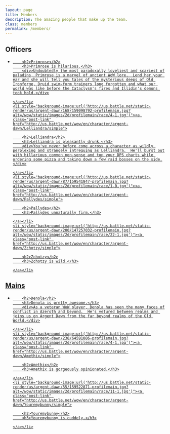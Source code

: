 ```yaml
---
layout: page
title: Members
description: The amazing people that make up the team.
class: members
permalink: /members/
---
```


## Officers

<ul class="members-list">
    <li style="background-image:url('http://us.battle.net/static-render/us/argent-dawn/99/159078755-profilemain.jpg?alt=/wow/static/images/2d/profilemain/race/1-1.jpg')"><a class="post-link" href="http://us.battle.net/wow/en/character/argent-dawn/Primrose/simple">

        <h2>Primrose</h2>
        <h3>Primrose is hilarious.</h3>
        <div>Undoubtedly the most paradoxally loveliest and scariest of paladins, Primrose is a marvel of ancient WoW lore.  Lend her your ear and she will tell you tales of the mysterious deeps of Old Ironforge, Druid swim-form trainers long forgotten and what our world was like before the Cataclysm's fires and Illidin's demons took hold.</div>

    </a></li>
    <li style="background-image:url('http://us.battle.net/static-render/us/argent-dawn/168/159098792-profilemain.jpg?alt=/wow/static/images/2d/profilemain/race/4-1.jpg')"><a class="post-link" href="http://us.battle.net/wow/en/character/argent-dawn/Lelliandra/simple">

        <h2>Lelliandra</h2>
        <h3>Lelliandra is pleasantly drunk.</h3>
        <div>You've never before come across a character as wildly perplexing and strangely intreguing as Lelliandra.  He'll burst out with hillarious common non-sense and top your DPS charts while ordering some pizza and taking down a few raid bosses on the side.</div>

    </a></li>
    <li style="background-image:url('http://us.battle.net/static-render/us/argent-dawn/87/159541847-profilemain.jpg?alt=/wow/static/images/2d/profilemain/race/1-0.jpg')"><a class="post-link" href="http://us.battle.net/wow/en/character/argent-dawn/Pallydes/simple">

        <h2>Pallydes</h2>
        <h3>Pallydes unnaturally firm.</h3>

    </a></li>
    <li style="background-image:url('http://us.battle.net/static-render/us/argent-dawn/200/147257032-profilemain.jpg?alt=/wow/static/images/2d/profilemain/race/22-1.jpg')"><a class="post-link" href="http://us.battle.net/wow/en/character/argent-dawn/Zchotzy/simple">

        <h2>Zchotzy</h2>
        <h3>Zchotzy is wild.</h3>

    </a></li>
</ul>

## Mains

<ul class="members-list">
    <li style="background-image:url('http://us.battle.net/static-render/us/argent-dawn/92/159079004-profilemain.jpg?alt=/wow/static/images/2d/profilemain/race/1-1.jpg')"><a class="post-link" href="http://us.battle.net/wow/en/character/argent-dawn/Denola/simple">

        <h2>Denola</h2>
        <h3>Denola is pretty awesome.</h3>
        <div>As a veteran WoW player, Denola has seen the many faces of conflict in Azeroth and beyond.  He's vetured between realms and joins us on Argent Dawn from the far beyond realms of the Old World.</div>

    </a></li>
    <li style="background-image:url('http://us.battle.net/static-render/us/argent-dawn/238/64591086-profilemain.jpg?alt=/wow/static/images/2d/profilemain/race/4-1.jpg')"><a class="post-link" href="http://us.battle.net/wow/en/character/argent-dawn/Amethix/simple">

        <h2>Amethix</h2>
        <h3>Amethix is gorgeously opinionated.</h3>

    </a></li>
    <li style="background-image:url('http://us.battle.net/static-render/us/argent-dawn/55/159522871-profilemain.jpg?alt=/wow/static/images/2d/profilemain/race/11-1.jpg')"><a class="post-link" href="http://us.battle.net/wow/en/character/argent-dawn/Youremybunny/simple">

        <h2>Youremybunny</h2>
        <h3>Youremybunny is cuddely.</h3>

    </a></li>
</ul>
